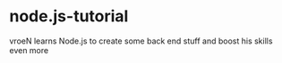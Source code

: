 # node.js-tutorial
 vroeN learns Node.js to create some back end stuff and boost his skills even more
